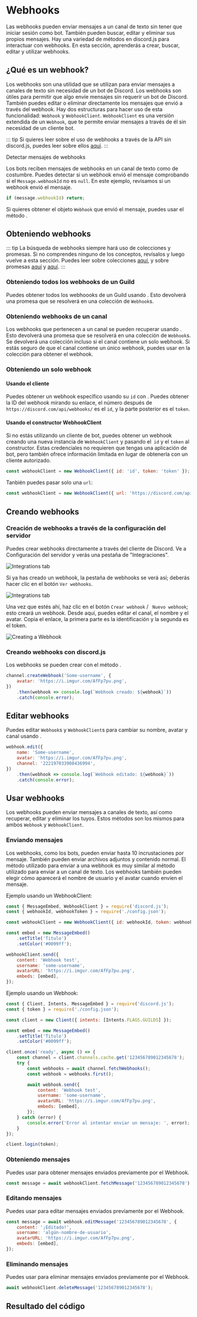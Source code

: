 # Webhooks

Las webhooks pueden enviar mensajes a un canal de texto sin tener que iniciar sesión como bot. También pueden buscar, editar y eliminar sus propios mensajes. Hay una variedad de métodos en discord.js para interactuar con webhooks. En esta sección, aprenderás a crear, buscar, editar y utilizar webhooks.

## ¿Qué es un webhook?

Los webhooks son una utilidad que se utilizan para enviar mensajes a canales de texto sin necesidad de un bot de Discord. Los webhooks son útiles para permitir que algo envíe mensajes sin requerir un bot de Discord. También puedes editar o eliminar directamente los mensajes que envió a través del webhook. Hay dos estructuras para hacer uso de esta funcionalidad: `Webhook` y `WebhookClient`. `WebhookClient` es una versión extendida de un `Webhook`, que te permite enviar mensajes a través de él sin necesidad de un cliente bot.

::: tip
Si quieres leer sobre el uso de webhooks a través de la API sin discord.js, puedes leer sobre ellos [aquí](https://discord.com/developers/docs/resources/webhook).
:::

Detectar mensajes de webhooks

Los bots reciben mensajes de webhooks en un canal de texto como de costumbre. Puedes detectar si un webhook envió el mensaje comprobando si el `Message.webhookId` no es `null`. En este ejemplo, revisamos si un webhook envió el mensaje.

<!-- eslint-skip -->
```js
if (message.webhookId) return;
```

Si quieres obtener el objeto `Webhook` que envió el mensaje, puedes usar el método <DocsLink path="class/Message?scrollTo=fetchWebhook" type="method" />.

## Obteniendo webhooks

::: tip
La búsqueda de webhooks siempre hará uso de colecciones y promesas. Si no comprendes ninguno de los conceptos, revísalos y luego vuelve a esta sección. Puedes leer sobre colecciones [aquí](/informacio-adicional/colecciones.md), y  sobre promesas [aquí](/informacion-adicional/async-await.md) y [aquí](https://developer.mozilla.org/es/docs/Web/JavaScript/Guide/Using_promises).
:::

### Obteniendo todos los webhooks de un Guild

Puedes obtener todos los webhoooks de un Guild usando <DocsLink path="class/Guild?scrollTo=fetchWebhooks" type="method" />. Esto devolverá una promesa que se resolverá en una colección de `Webhook`s.
### Obteniendo webhooks de un canal

Los webhooks que pertenecen a un canal se pueden recuperar usando <DocsLink path="class/TextChannel?scrollTo=fetchWebhooks" type="method" />. Esto devolverá una promesa que se resolverá en una colección de `Webhook`s. Se devolverá una colección incluso si el canal contiene un solo webhook. Si estás seguro de que el canal contiene un único webhook, puedes usar <DocsLink section="collection" path="class/Collection?scrollTo=first" type="method" /> en la colección para obtener el webhook.

### Obteniendo un solo webhook

#### Usando el cliente

Puedes obtener un webhook específico usando su `id` con <DocsLink path="class/Client?scrollTo=fetchWebhook" type="method" />. Puedes obtener la ID del webhook mirando su enlace, el número después de `https://discord.com/api/webhooks/` es el `id`, y la parte posterior es el `token`.

#### Usando el constructor WebhookClient

Si no estás utilizando un cliente de bot, puedes obtener un webhook creando una nueva instancia de `WebhookClient` y pasando el` id` y el `token` al constructor. Estas credenciales no requieren que tengas una aplicación de bot, pero también ofrece información limitada en lugar de obtenerla con un cliente autorizado.

```js
const webhookClient = new WebhookClient({ id: 'id', token: 'token' });
```

Tanbién puedes pasar solo una `url`:

```js
const webhookClient = new WebhookClient({ url: 'https://discord.com/api/webhooks/id/token' });
```

## Creando webhooks

### Creación de webhooks a través de la configuración del servidor

Puedes crear webhooks directamente a través del cliente de Discord. Ve a Configuración del servidor y verás una pestaña de "Integraciones".

![Integrations tab](./images/creating-webhooks-1.png)

Si ya has creado un webhook, la pestaña de webhooks se verá así; deberás hacer clic en el botón `Ver webhooks`.

![Integrations tab](./images/creating-webhooks-2.png)

Una vez que estés ahí, haz clic en el botón `Crear webhook` / ` Nuevo webhook`; esto creará un webhook. Desde aquí, puedes editar el canal, el nombre y el avatar. Copia el enlace, la primera parte es la identificación y la segunda es el token.

![Creating a Webhook](./images/creating-webhooks-3.png)

### Creando webhooks con discord.js

Los webhooks se pueden crear con el método <DocsLink path="class/TextChannel?scrollTo=createWebhook" type="method" />.

```js
channel.createWebhook('Some-username', {
	avatar: 'https://i.imgur.com/AfFp7pu.png',
})
	.then(webhook => console.log(`Webhook creado: ${webhook}`))
	.catch(console.error);
```

## Editar webhooks

Puedes editar `Webhook`s y `WebhookClient`s para cambiar su nombre, avatar y canal usando <DocsLink path="class/Webhook?scrollTo=edit" type="method" />.

```js
webhook.edit({
	name: 'Some-username',
	avatar: 'https://i.imgur.com/AfFp7pu.png',
	channel: '222197033908436994',
})
	.then(webhook => console.log(`Webhook editado: ${webhook}`))
	.catch(console.error);
```

## Usar webhooks
Los webhooks pueden enviar mensajes a canales de texto, así como recuperar, editar y eliminar los tuyos. Estos métodos son los mismos para ambos `Webhook` y `WebhookClient`.

### Enviando mensajes

Los webhooks, como los bots, pueden enviar hasta 10 incrustaciones por mensaje. También pueden enviar archivos adjuntos y contenido normal. El método <DocsLink path="class/Webhook?scrollTo=send" type="method" /> utilizado para enviar a una webhook es muy similar al método utilizado para enviar a un canal de texto. Los webhooks también pueden elegir cómo aparecerá el nombre de usuario y el avatar cuando envíen el mensaje.

Ejemplo usando un WebhookClient:

```js
const { MessageEmbed, WebhookClient } = require('discord.js');
const { webhookId, webhookToken } = require('./config.json');

const webhookClient = new WebhookClient({ id: webhookId, token: webhookToken });

const embed = new MessageEmbed()
	.setTitle('Titulo')
	.setColor('#0099ff');

webhookClient.send({
	content: 'Webhook test',
	username: 'some-username',
	avatarURL: 'https://i.imgur.com/AfFp7pu.png',
	embeds: [embed],
});
```

Ejemplo usando un Webhook:

```js
const { Client, Intents, MessageEmbed } = require('discord.js');
const { token } = require('./config.json');

const client = new Client({ intents: [Intents.FLAGS.GUILDS] });

const embed = new MessageEmbed()
	.setTitle('Titulo')
	.setColor('#0099ff');

client.once('ready', async () => {
	const channel = client.channels.cache.get('123456789012345678');
	try {
		const webhooks = await channel.fetchWebhooks();
		const webhook = webhooks.first();

		await webhook.send({
			content: 'Webhook test',
			username: 'some-username',
			avatarURL: 'https://i.imgur.com/AfFp7pu.png',
			embeds: [embed],
		});
	} catch (error) {
		console.error('Error al intentar enviar un mensaje: ', error);
	}
});

client.login(token);
```

### Obteniendo mensajes

Puedes usar <DocsLink path="class/Webhook?scrollTo=fetchMessage" type="method" /> para obtener mensajes enviados previamente por el Webhook.

<!-- eslint-skip -->

```js
const message = await webhookClient.fetchMessage('123456789012345678');
```

### Editando mensajes

Puedes usar <DocsLink path="class/Webhook?scrollTo=editMessage" type="method" /> para editar mensajes enviados previamente por el Webhook.

<!-- eslint-skip -->

```js
const message = await webhook.editMessage('123456789012345678', {
	content: '¡Editado!',
	username: 'algún-nombre-de-usuario',
	avatarURL: 'https://i.imgur.com/AfFp7pu.png',
	embeds: [embed],
});
```

### Eliminando mensajes

Puedes usar <DocsLink path="class/Webhook?scrollTo=deleteMessage" type="method" /> para eliminar mensajes enviados previamente por el Webhook.

<!-- eslint-skip -->

```js
await webhookClient.deleteMessage('123456789012345678');
```

## Resultado del código

<ResultingCode/>

